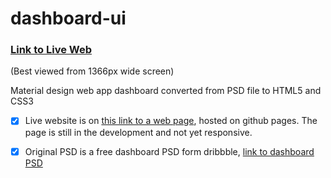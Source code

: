 # dashboard-ui

### [Link to Live Web](https://tst11.github.io/dashboard-ui/) 

(Best viewed from 1366px wide screen)

Material design web app dashboard converted from PSD file to HTML5 and CSS3

- [x] Live website is on [this link to a web page](https://tst11.github.io/dashboard-ui/), hosted on github pages. The page is still in the development and not yet responsive.

- [x] Original PSD is a free dashboard PSD form dribbble, [link to dashboard PSD](https://dribbble.com/shots/3530350-Wofsus-Dashboard-Freebie/attachments/783200)
